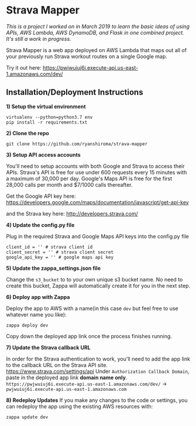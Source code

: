 # Strava Mapper
*This is a project I worked on in March 2019 to learn the basic ideas of using APIs, AWS Lambda, AWS DynamoDB, and Flask in one combined project. It's still a work in progress.*

Strava Mapper is a web app deployed on AWS Lambda that maps out all of your previously run Strava workout routes on a single Google map. 

Try it out here: https://pwjwuiuj6i.execute-api.us-east-1.amazonaws.com/dev/


## Installation/Deployment Instructions
**1) Setup the virtual environment**
```
virtualenv --python=python3.7 env
pip install -r requirements.txt
```
**2) Clone the repo**
```
git clone https://github.com/ryanshiroma/strava-mapper
```
**3) Setup API access accounts**

You'll need to setup accounts with both Google and Strava to access their APIs.
Strava's API is free for use under 600 requests every 15 minutes with a maximum of 30,000 per day.
Google's Maps API is free for the first 28,000 calls per month and $7/1000 calls thereafter. 

Get the Google API key here:
https://developers.google.com/maps/documentation/javascript/get-api-key

and the Strava key here: 
http://developers.strava.com/

**4) Update the config.py file**

Plug in the required Strava and Google Maps API keys into the config.py file
```
client_id = '' # strava client id
client_secret = '' # strava client secret
google_api_key = '' # google maps api key
```

**5) Update the zappa_settings.json file**

Change the `s3_bucket` to to your own unique s3 bucket name. No need to create this bucket, Zappa will automatically create it for you in the next step.

**6) Deploy app with Zappa**

Deploy the app to AWS with a name(in this case `dev` but feel free to use whatever name you like):
```
zappa deploy dev
```
Copy down the deployed app link once the process finishes running.

**7) Update the Strava callback URL**

In order for the Strava authentication to work, you'll need to add the app link to the callback URL on the Strava API site.
https://www.strava.com/settings/api
Under `Authorization Callback Domain`, paste in the deployed app link **domain name only**.
`https://pwjwuiuj6i.execute-api.us-east-1.amazonaws.com/dev/` -> `pwjwuiuj6i.execute-api.us-east-1.amazonaws.com`

**8) Redeploy Updates**
If you make any changes to the code or settings, you can redeploy the app using the existing AWS resources with:
```
zappa update dev
```





